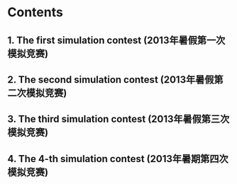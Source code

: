 # Contents
## 1. The first simulation contest    (2013年暑假第一次模拟竞赛)
## 2. The second simulation contest   (2013年暑假第二次模拟竞赛)
## 3. The third simulation contest    (2013年暑假第三次模拟竞赛)
## 4. The 4-th simulation contest     (2013年暑期第四次模拟竞赛)
